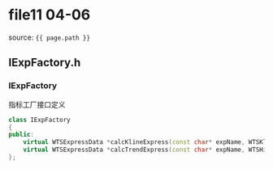 # file11 04-06

source: `{{ page.path }}`

## IExpFactory.h

### IExpFactory

指标工厂接口定义

```cpp
class IExpFactory
{
public:
	virtual WTSExpressData *calcKlineExpress(const char* expName, WTSKlineData* klineData, WTSExpressParams* params) = 0;
	virtual WTSExpressData *calcTrendExpress(const char* expName, WTSHisTrendData* trendData, WTSExpressParams* params) = 0;
};
```